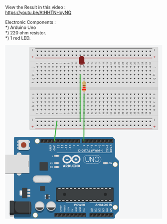 View the Result in this video :  
https://youtu.be/AtHHTNHoyNQ   

Electronic Components :  
*) Arduino Uno  
*) 220 ohm resistor.  
*) 1 red LED.  

![wiring](wiring2.png)
